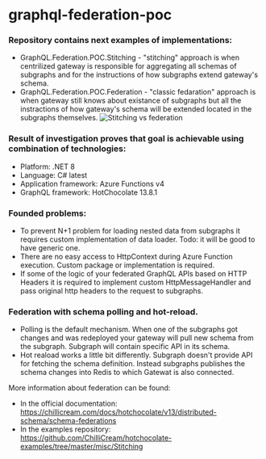 # graphql-federation-poc

### Repository contains next examples of implementations:
- GraphQL.Federation.POC.Stitching - "stitching" approach is when centrilized gateway is responsible for aggregating all schemas of subgraphs and for the instructions of how subgraphs extend gateway's schema. 
- GraphQL.Federation.POC.Federation - "classic fedaration" approach is when gateway still knows about existance of subgraphs but all the instractions of how gateway's schema will be extended located in the subgraphs themselves.
![Stitching vs federation](https://github.com/denis-actum/graphql-federation-poc/assets/108467575/e2bc4e6b-e6b6-4077-a1eb-c7d7f0fe3436)

### Result of investigation proves that goal is achievable using combination of technologies:
- Platform: .NET 8
- Language: C# latest
- Application framework: Azure Functions v4
- GraphQL framework: HotChocolate 13.8.1

### Founded problems:
- To prevent N+1 problem for loading nested data from subgraphs it requires custom implementation of data loader. Todo: it will be good to have generic one.
- There are no easy access to HttpContext during Azure Function execution. Custom package or implementation is required.
- If some of the logic of your federated GraphQL APIs based on HTTP Headers it is required to implement custom HttpMessageHandler and pass original http headers to the request to subgraphs.

### Federation with schema polling and hot-reload.
- Polling is the default mechanism. When one of the subgraphs got changes and was redeployed your gateway will pull new schema from the subgraph. Subgraph will contain specific API in its schema.
- Hot reaload works a little bit differently. Subgraph doesn't provide API for fetching the schema definition. Instead subgraphs publishes the schema changes into Redis to which Gatewat is also connected.

More information about federation can be found:
- In the official documentation: https://chillicream.com/docs/hotchocolate/v13/distributed-schema/schema-federations </br>
- In the examples repository: https://github.com/ChilliCream/hotchocolate-examples/tree/master/misc/Stitching
